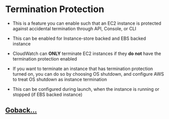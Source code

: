 # Termination Protection

- This is a feature you can enable such that an EC2 instance is protected against accidental termination through API, Console, or CLI

- This can be enabled for Instance-store backed and EBS backed instance

- CloudWatch can **ONLY** terminate EC2 instances if they **do not** have the termination protection enabled

- If you want to terminate an instance that has termination protection turned on, you can do so by choosing OS shutdown, and configure AWS to treat OS shutdown as instance termination

- This can be configured during launch, when the instance is running or stopped (if EBS backed instance)

## [Goback...](./index.md)